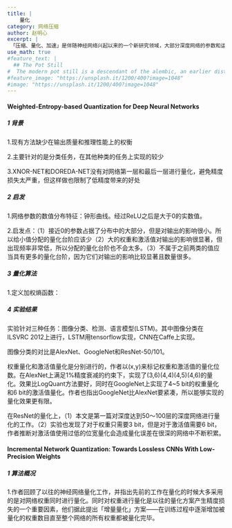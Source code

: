 ```yaml
---
title: |
    量化
category: 网络压缩
author: 赵明心
excerpt: |
 「压缩、量化、加速」是伴随神经网络兴起以来的一个新研究领域，大部分深度网络的参数和运算量都远远超过经典模型，这导致深度神经网络虽然精度高，但却无法被部署在移动和嵌入式设备上。对神经网络进行压缩和加速成为了一个研究热点。
use_math: true
#feature_text: |
  ## The Pot Still
#  The modern pot still is a descendant of the alembic, an earlier distillation device
#feature_image: "https://unsplash.it/1200/400?image=1048"
#image: "https://unsplash.it/1200/400?image=1048"
---
```


#### Weighted-Entropy-based Quantization for Deep Neural Networks

##### 1 背景

1.现有方法缺少在输出质量和推理性能上的权衡

2.主要针对的是分类任务，在其他种类的任务上实现的较少

3.XNOR-NET和DOREDA-NET没有对网络第一层和最后一层进行量化，避免精度损失太严重，但这样做也限制了低精度带来的好处

##### 2 启发

1.网络参数的数值分布特征：钟形曲线。经过ReLU之后是大于0的实数值。

2.启发点：（1）接近0的参数占据了分布中的大部分，但是对输出的影响很小。所以给小值分配的量化台阶应该少（2）大的权重和激活值对输出的影响很显著，但出现频率非常低，所以分配的量化台阶也不会太多。（3）不属于之前两类的值应当具有更多的量化台阶，因为它们对输出的影响比较显著且数量很多。

##### 3 量化算法

1.定义加权熵函数：


##### 4 实验结果

实验针对三种任务：图像分类、检测、语言模型(LSTM)。其中图像分类在ILSVRC 2012上进行，LSTM用tensorflow实现，CNN在Caffe上实现。

图像分类的对比是AlexNet、GoogleNet和ResNet-50/101。

权重量化和激活值量化是分别进行的，作者以(x,y)来标记权重和激活值的量化位数。在AlexNet上满足1%精度衰减的约束下，实现了(3,6)(4,4)(4,5)(4,6)的量化。效果比LogQuant方法要好，同时在GoogleNet上实现了4~5 bit的权重量化和6 bit的激活值量化。作者也指出GoogleNet比AlexNet要紧凑，所以能够实现的量化效果更有限。

在ResNet的量化上，（1）本文是第一篇对深度达到50～100层的深度网络进行量化的工作。（2）实验也发现了对于权重只需要3 bit，但是对于激活值需要6 bit，作者推断对激活值使用过低的位宽量化会造成量化误差在很深的网络中不断积累。



#### Incremental Network Quantization: Towards Lossless CNNs With Low-Precision Weights

##### 1 算法概况

1.作者回顾了以往的神经网络量化工作，并指出先前的工作在量化的时候大多采用的是对网络权重同时进行量化。同时对权重进行量化是以往的量化方案产生精度损失的一个重要因素，他们据此提出「增量量化」方案——在训练过程中逐渐增加被量化的权重数目直至整个网络的所有权重都被量化完毕。